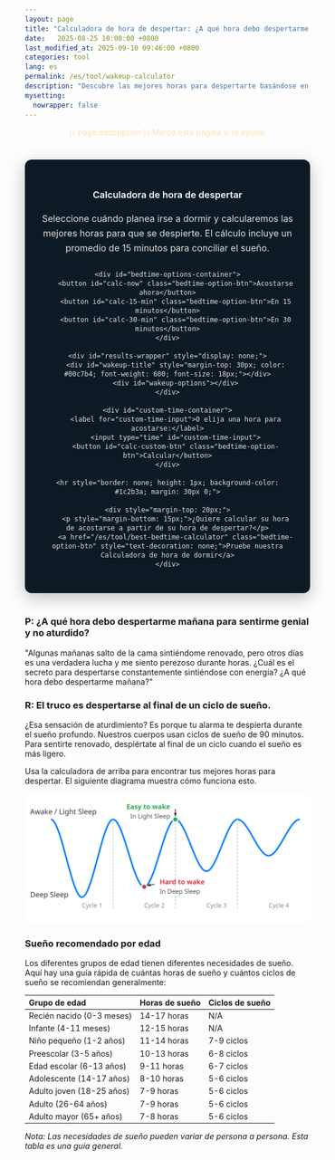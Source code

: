 ```yaml
---
layout: page
title: "Calculadora de hora de despertar: ¿A qué hora debo despertarme mañana?"
date:   2025-08-25 10:00:00 +0800
last_modified_at: 2025-09-10 09:46:00 +0800
categories: tool
lang: es
permalink: /es/tool/wakeup-calculator
description: "Descubre las mejores horas para despertarte basándose en ciclos de sueño de 90 minutos. Puede ayudarte a despertar sintiéndote renovado y con energía."
mysetting:
  nowrapper: false
---
```


<p style="text-align:center;color:#FFE0B2">{{ page.description }} Marca esta página si te ayuda.</p>


<style>
    #sleep-calculator-container {
        font-family: -apple-system, BlinkMacSystemFont, "Segoe UI", Roboto, Helvetica, Arial, sans-serif;
        max-width: 500px;
        margin: 40px auto;
        padding: 30px;
        border-radius: 12px;
        box-shadow: 0 8px 30px rgba(0,0,0,0.25);
        background: #0d1a26;
        color: #e0e0e0;
        text-align: center;
    }
    #sleep-calculator-container h3 {
        color: #ffffff;
        font-weight: 600;
        margin-bottom: 20px;
    }
    #sleep-calculator-container p {
        color: #e0e0e0;
        font-size: 16px;
        line-height: 1.6;
        margin-bottom: 25px;
    }
    #bedtime-options-container {
        display: flex;
        flex-wrap: wrap;
        justify-content: center;
        gap: 10px;
        margin-bottom: 20px;
    }
    .bedtime-option-btn {
        background-color: #1c2b3a;
        color: #00c7b4;
        border: 1px solid #00c7b4;
        padding: 10px 15px;
        border-radius: 20px;
        font-size: 14px;
        font-weight: 600;
        cursor: pointer;
        transition: all 0.2s;
    }
    .bedtime-option-btn:hover, .bedtime-option-btn.active {
        background-color: #00c7b4;
        color: #0d1a26;
    }
    #custom-time-container {
        margin-top: 20px;
        display: flex;
        justify-content: center;
        align-items: center;
        gap: 10px;
        flex-wrap: wrap;
    }
    #custom-time-input {
        background-color: #e0e0e0; /* Light background */
        color: #0d1a26; /* Dark text */
        border: 1px solid #00c7b4;
        padding: 8px;
        border-radius: 8px;
    }
    #wakeup-options {
        display: flex;
        flex-wrap: wrap;
        justify-content: center;
        gap: 12px;
        margin-top: 20px;
    }
    .bedtime {
        background-color: #00c7b4;
        color: #0d1a26;
        padding: 6px 12px;
        border-radius: 14px;
        font-size: 14px;
        font-weight: 600;
        display: flex;
        flex-direction: column;
        align-items: center;
        min-width: 100px;
    }
    .duration-annotation {
        font-size: 12px;
        color: #1c2b3a;
        margin-top: 2px;
        font-weight: 500;
    }
</style>

<div id="sleep-calculator-container">
    <h3>Calculadora de hora de despertar</h3>
    <p>Seleccione cuándo planea irse a dormir y calcularemos las mejores horas para que se despierte. El cálculo incluye un promedio de 15 minutos para conciliar el sueño.</p>
    
    <div id="bedtime-options-container">
        <button id="calc-now" class="bedtime-option-btn">Acostarse ahora</button>
        <button id="calc-15-min" class="bedtime-option-btn">En 15 minutos</button>
        <button id="calc-30-min" class="bedtime-option-btn">En 30 minutos</button>
    </div>

    <div id="results-wrapper" style="display: none;">
        <div id="wakeup-title" style="margin-top: 30px; color: #00c7b4; font-weight: 600; font-size: 18px;"></div>
        <div id="wakeup-options"></div>
    </div>

    <div id="custom-time-container">
        <label for="custom-time-input">O elija una hora para acostarse:</label>
        <input type="time" id="custom-time-input">
        <button id="calc-custom-btn" class="bedtime-option-btn">Calcular</button>
    </div>

    <hr style="border: none; height: 1px; background-color: #1c2b3a; margin: 30px 0;">

    <div style="margin-top: 20px;">
        <p style="margin-bottom: 15px;">¿Quiere calcular su hora de acostarse a partir de su hora de despertar?</p>
        <a href="/es/tool/best-bedtime-calculator" class="bedtime-option-btn" style="text-decoration: none;">Pruebe nuestra Calculadora de hora de dormir</a>
    </div>

</div>

<script>
    document.addEventListener('DOMContentLoaded', function() {
        const wakeupOptionsContainer = document.getElementById('wakeup-options');
        const wakeupTitle = document.getElementById('wakeup-title');
        const resultsWrapper = document.getElementById('results-wrapper');
        const calcNowBtn = document.getElementById('calc-now');
        const calc15MinBtn = document.getElementById('calc-15-min');
        const calc30MinBtn = document.getElementById('calc-30-min');
        const customTimeInput = document.getElementById('custom-time-input');
        const calcCustomBtn = document.getElementById('calc-custom-btn');
        const presetOptionBtns = document.querySelectorAll('#bedtime-options-container .bedtime-option-btn');

        function setDefaultTime() {
            const now = new Date();
            const futureTime = new Date(now.getTime() + 45 * 60 * 1000);
            const hours = String(futureTime.getHours()).padStart(2, '0');
            const minutes = String(futureTime.getMinutes()).padStart(2, '0');
            customTimeInput.value = `${hours}:${minutes}`;
        }

        function formatTime(date) {
            let hours = date.getHours();
            let minutes = date.getMinutes();
            const ampm = hours >= 12 ? 'PM' : 'AM';
            hours = hours % 12;
            hours = hours ? hours : 12; // la hora '0' debe ser '12'
            minutes = minutes < 10 ? '0' + minutes : minutes;
            return hours + ':' + minutes + ' ' + ampm;
        }

        function calculateAndShowWakeUpTimes(startTime, startTimeString) {
            if (!wakeupOptionsContainer || !wakeupTitle || !resultsWrapper) return;

            resultsWrapper.style.display = 'block';
            wakeupTitle.textContent = `Si te acuestas ${startTimeString}, despiértate a las:`

            // Add 15 minutes to account for the time it takes to fall asleep.
            const sleepTime = new Date(startTime.getTime() + 15 * 60 * 1000);

            const wakeUpTimes = [];
            const sleepCycleMinutes = 90;
            const numberOfCycles = 6;

            for (let i = 1; i <= numberOfCycles; i++) {
                let wakeUpTime = new Date(sleepTime.getTime() + i * sleepCycleMinutes * 60 * 1000);
                
                const durationHours = Math.floor((i * sleepCycleMinutes) / 60);
                const durationMinutes = (i * sleepCycleMinutes) % 60;
                let durationText = `${durationHours}h`;
                if (durationMinutes > 0) {
                    durationText += ` ${durationMinutes}m`;
                }

                wakeUpTimes.push({time: wakeUpTime, duration: durationText});
            }

            wakeupOptionsContainer.innerHTML = '';
            
            // Show the best times first (longer sleep)
            wakeUpTimes.reverse().forEach(wt => {
                const wakeupElement = document.createElement('div');
                wakeupElement.className = 'bedtime'; // Reuse style
                
                const timeSpan = document.createElement('span');
                timeSpan.textContent = formatTime(wt.time);
                
                const durationSpan = document.createElement('span');
                durationSpan.className = 'duration-annotation';
                durationSpan.textContent = `(${wt.duration} de sueño)`;

                wakeupElement.appendChild(timeSpan);
                wakeupElement.appendChild(durationSpan);
                wakeupOptionsContainer.appendChild(wakeupElement);
            });
        }

        function setActiveButton(activeBtn) {
            presetOptionBtns.forEach(btn => btn.classList.remove('active'));
            if (activeBtn) {
                activeBtn.classList.add('active');
            }
        }

        calcNowBtn.addEventListener('click', () => {
            setActiveButton(calcNowBtn);
            calculateAndShowWakeUpTimes(new Date(), 'ahora');
        });

        calc15MinBtn.addEventListener('click', () => {
            setActiveButton(calc15MinBtn);
            const startTime = new Date(new Date().getTime() + 15 * 60 * 1000);
            calculateAndShowWakeUpTimes(startTime, 'en 15 minutos');
        });

        calc30MinBtn.addEventListener('click', () => {
            setActiveButton(calc30MinBtn);
            const startTime = new Date(new Date().getTime() + 30 * 60 * 1000);
            calculateAndShowWakeUpTimes(startTime, 'en 30 minutos');
        });

        calcCustomBtn.addEventListener('click', () => {
            setActiveButton(null); // No preset button is active
            const timeValue = customTimeInput.value;
            if (!timeValue) {
                // Maybe provide feedback to the user
                if (resultsWrapper) resultsWrapper.style.display = 'none';
                wakeupTitle.textContent = 'Por favor, seleccione primero una hora.';
                wakeupOptionsContainer.innerHTML = '';
                return;
            }

            const [hours, minutes] = timeValue.split(':');
            const now = new Date();
            const startTime = new Date(now.getFullYear(), now.getMonth(), now.getDate(), hours, minutes);

            // If the selected time is earlier than now, assume it's for the next day
            if (startTime < now) {
                startTime.setDate(startTime.getDate() + 1);
            }
            
            calculateAndShowWakeUpTimes(startTime, `a las ${formatTime(startTime)}`);
        });
        
        // Set default time for the custom input
        setDefaultTime();
    });
</script>

### P: ¿A qué hora debo despertarme mañana para sentirme genial y no aturdido?

"Algunas mañanas salto de la cama sintiéndome renovado, pero otros días es una verdadera lucha y me siento perezoso durante horas. ¿Cuál es el secreto para despertarse constantemente sintiéndose con energía? ¿A qué hora debo despertarme mañana?"

### R: El truco es despertarse al final de un ciclo de sueño.

¿Esa sensación de aturdimiento? Es porque tu alarma te despierta durante el sueño profundo. Nuestros cuerpos usan ciclos de sueño de 90 minutos. Para sentirte renovado, despiértate al final de un ciclo cuando el sueño es más ligero.

Usa la calculadora de arriba para encontrar tus mejores horas para despertar. El siguiente diagrama muestra cómo funciona esto.

<p style="text-align:center;">
  <img src="/assets/img/sleep_cycle_explanation.svg" alt="Un diagrama que muestra que la mejor hora para despertarse es al final de un ciclo de sueño de 90 minutos, evitando el aturdimiento que se produce al despertar durante una fase de sueño profundo." style="max-width: 100%;"/>
</p>

### Sueño recomendado por edad

Los diferentes grupos de edad tienen diferentes necesidades de sueño. Aquí hay una guía rápida de cuántas horas de sueño y cuántos ciclos de sueño se recomiendan generalmente:

| Grupo de edad | Horas de sueño | Ciclos de sueño |
| :--- | :--- | :--- |
| Recién nacido (0-3 meses) | 14-17 horas | N/A |
| Infante (4-11 meses) | 12-15 horas | N/A |
| Niño pequeño (1-2 años) | 11-14 horas | 7-9 ciclos |
| Preescolar (3-5 años) | 10-13 horas | 6-8 ciclos |
| Edad escolar (6-13 años) | 9-11 horas | 6-7 ciclos |
| Adolescente (14-17 años) | 8-10 horas | 5-6 ciclos |
| Adulto joven (18-25 años) | 7-9 horas | 5-6 ciclos |
| Adulto (26-64 años) | 7-9 horas | 5-6 ciclos |
| Adulto mayor (65+ años) | 7-8 horas | 5-6 ciclos |

*Nota: Las necesidades de sueño pueden variar de persona a persona. Esta tabla es una guía general.*